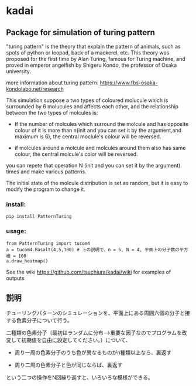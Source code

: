 # kadai

## Package for simulation of turing pattern

"turing pattern" is the theory that explain the pattern of animals, such as spots of python or leopad, back of a mackerel, etc. This theory was proposed for the first time by Alan Turing, famous for Turing machine, and proved in emperor angelfish by Shigeru Kondo, the professor of Osaka university. 

more information about turing pattern: https://www.fbs-osaka-kondolabo.net/research
 
This simulation suppose a two types of coloured molucule which is surrounded by 6 molucules and affects each other, and the relationship between the two types of molcules is:

* If the number of molcules which surround the molcule and has opposite colour of it is more than n(init and you can set it by the argument,and maximum is 6), the central moclule's colour will be reversed. 

* if molcules around a molcule and molcules around them also has same colour, the central molcule's color will be reversed.

you can repete that operation N (init and you can set it by the argument) times and make various patterns.

The initial state of the molcule distribution is set as random, but it is easy to modify the program to change it.



### install:
```{bash}
pip install PatternTuring
```

### usage:
```{python}
from PatternTuring import tucom4
a = tucom4.Basalt(4,5,100) # 上の説明で、n = 5, N = 4, 平面上の分子数の平方根 = 100 
a.draw_heatmap() 
```

See the wiki https://github.com/tsuchiura/kadai/wiki for examples of outputs





## 説明

チューリングパターンのシミュレーションを、平面上にある周囲六個の分子と接する色素分子について行う。

二種類の色素分子（最初はランダムに分布-->重要な因子なのでプログラムを改変して初期値を自由に設定してください。）について、

* 周り一周の色素分子のうち色が異なるものがn種類以上なら、裏返す

* 周り二周の色素分子と色が同じならば、裏返す

という二つの操作をN回繰り返すと、いろいろな模様ができる。

